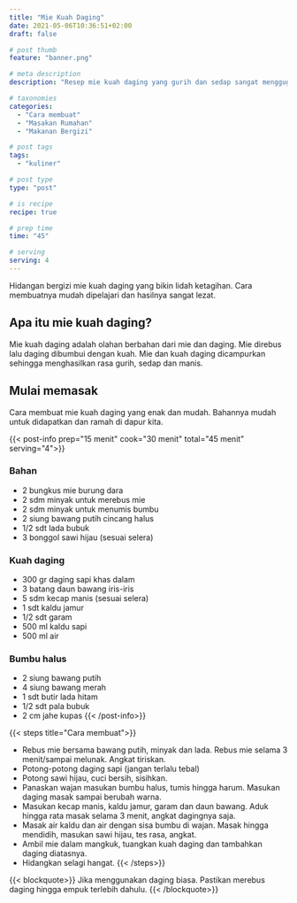 ```yaml
---
title: "Mie Kuah Daging"
date: 2021-05-06T10:36:51+02:00
draft: false

# post thumb
feature: "banner.png"

# meta description
description: "Resep mie kuah daging yang gurih dan sedap sangat menggugah selera. Pelajari cara membuat nya disini."

# taxonomies
categories:
  - "Cara membuat"
  - "Masakan Rumahan"
  - "Makanan Bergizi"

# post tags
tags:
  - "kuliner"

# post type
type: "post"

# is recipe
recipe: true

# prep time
time: "45"

# serving
serving: 4
---
```

Hidangan bergizi mie kuah daging yang bikin lidah ketagihan. Cara membuatnya mudah dipelajari dan hasilnya sangat lezat.

## Apa itu mie kuah daging?

Mie kuah daging adalah olahan berbahan dari mie dan daging. Mie direbus lalu daging dibumbui dengan kuah. Mie dan kuah daging dicampurkan sehingga menghasilkan rasa gurih, sedap dan manis.

## Mulai memasak

Cara membuat mie kuah daging yang enak dan mudah. Bahannya mudah untuk didapatkan dan ramah di dapur kita.

{{< post-info prep="15 menit" cook="30 menit" total="45 menit" serving="4">}}

### Bahan

- 2 bungkus mie burung dara
- 2 sdm minyak untuk merebus mie
- 2 sdm minyak untuk menumis bumbu
- 2 siung bawang putih cincang halus
- 1/2 sdt lada bubuk
- 3 bonggol sawi hijau (sesuai selera)

### Kuah daging

- 300 gr daging sapi khas dalam
- 3 batang daun bawang iris-iris
- 5 sdm kecap manis (sesuai selera)
- 1 sdt kaldu jamur
- 1/2 sdt garam
- 500 ml kaldu sapi
- 500 ml air

### Bumbu halus

- 2 siung bawang putih
- 4 siung bawang merah
- 1 sdt butir lada hitam
- 1/2 sdt pala bubuk
- 2 cm jahe kupas
{{< /post-info>}}

{{< steps title="Cara membuat">}}
- Rebus mie bersama bawang putih, minyak dan lada. Rebus mie selama 3 menit/sampai melunak. Angkat tiriskan.
- Potong-potong daging sapi (jangan terlalu tebal)
- Potong sawi hijau, cuci bersih, sisihkan.
- Panaskan wajan masukan bumbu halus, tumis hingga harum. Masukan daging masak sampai berubah warna.
- Masukan kecap manis, kaldu jamur, garam dan daun bawang. Aduk hingga rata masak selama 3 menit, angkat dagingnya saja.
- Masak air kaldu dan air dengan sisa bumbu di wajan. Masak hingga mendidih, masukan sawi hijau, tes rasa, angkat.
- Ambil mie dalam mangkuk, tuangkan kuah daging dan tambahkan daging diatasnya.
- Hidangkan selagi hangat.
{{< /steps>}}

{{< blockquote>}}
Jika menggunakan daging biasa. Pastikan merebus daging hingga empuk terlebih dahulu.
{{< /blockquote>}}

